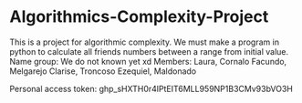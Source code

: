 # Algorithmics-Complexity-Project

This is a project for algorithmic complexity. We must make a program in python to calculate all friends numbers between a range from initial value.
Name group: We do not known yet xd
Members:
Laura, Cornalo
Facundo, Melgarejo
Clarise, Troncoso
Ezequiel, Maldonado

Personal access token: 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

